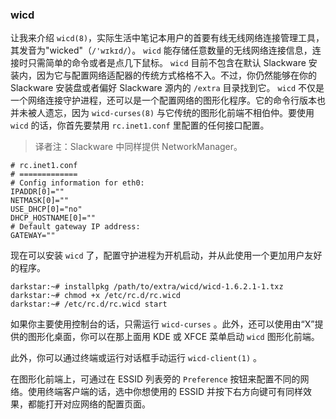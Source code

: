### wicd

让我来介绍 `wicd(8)`，实际生活中笔记本用户的首要有线无线网络连接管理工具，其发音为"wicked"（`/'wɪkɪd/`）。 `wicd` 能存储任意数量的无线网络连接信息，连接时只需简单的命令或者是点几下鼠标。 `wicd` 目前不包含在默认 Slackware 安装内，因为它与配置网络适配器的传统方式格格不入。不过，你仍然能够在你的 Slackware 安装盘或者偏好 Slackware 源内的 `/extra` 目录找到它。 `wicd` 不仅是一个网络连接守护进程，还可以是一个配置网络的图形化程序。它的命令行版本也并未被人遗忘，因为 `wicd-curses(8)` 与它传统的图形化前端不相伯仲。要使用 `wicd` 的话，你首先要禁用 `rc.inet1.conf` 里配置的任何接口配置。

> 译者注：Slackware 中同样提供 NetworkManager。

```
# rc.inet1.conf
# =============
# Config information for eth0:
IPADDR[0]=""
NETMASK[0]=""
USE_DHCP[0]="no"
DHCP_HOSTNAME[0]=""
# Default gateway IP address:
GATEWAY=""
```

现在可以安装 `wicd` 了，配置守护进程为开机启动，并从此使用一个更加用户友好的程序。

```
darkstar:~# installpkg /path/to/extra/wicd/wicd-1.6.2.1-1.txz
darkstar:~# chmod +x /etc/rc.d/rc.wicd
darkstar:~# /etc/rc.d/rc.wicd start
```

如果你主要使用控制台的话，只需运行 `wicd-curses` 。此外，还可以使用由“X”提供的图形化桌面，你可以在那上面用 KDE 或 XFCE 菜单启动 `wicd` 图形化前端。

此外，你可以通过终端或运行对话框手动运行 `wicd-client(1)` 。

在图形化前端上，可通过在 ESSID 列表旁的 `Preference` 按钮来配置不同的网络。使用终端客户端的话，选中你想使用的 ESSID 并按下右方向键可有同样效果，都能打开对应网络的配置页面。
